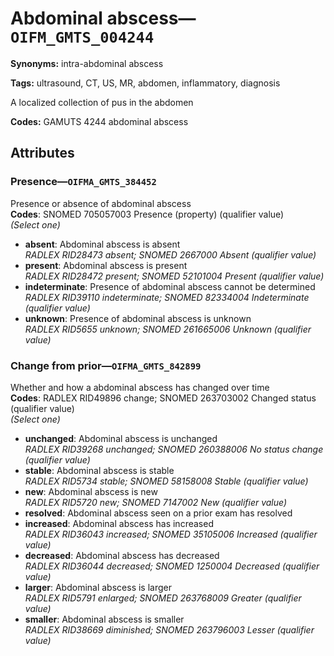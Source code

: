 # Abdominal abscess—`OIFM_GMTS_004244`

**Synonyms:** intra-abdominal abscess

**Tags:** ultrasound, CT, US, MR, abdomen, inflammatory, diagnosis

A localized collection of pus in the abdomen

**Codes:** GAMUTS 4244 abdominal abscess

## Attributes

### Presence—`OIFMA_GMTS_384452`

Presence or absence of abdominal abscess  
**Codes**: SNOMED 705057003 Presence (property) (qualifier value)  
*(Select one)*

- **absent**: Abdominal abscess is absent  
_RADLEX RID28473 absent; SNOMED 2667000 Absent (qualifier value)_
- **present**: Abdominal abscess is present  
_RADLEX RID28472 present; SNOMED 52101004 Present (qualifier value)_
- **indeterminate**: Presence of abdominal abscess cannot be determined  
_RADLEX RID39110 indeterminate; SNOMED 82334004 Indeterminate (qualifier value)_
- **unknown**: Presence of abdominal abscess is unknown  
_RADLEX RID5655 unknown; SNOMED 261665006 Unknown (qualifier value)_

### Change from prior—`OIFMA_GMTS_842899`

Whether and how a abdominal abscess has changed over time  
**Codes**: RADLEX RID49896 change; SNOMED 263703002 Changed status (qualifier value)  
*(Select one)*

- **unchanged**: Abdominal abscess is unchanged  
_RADLEX RID39268 unchanged; SNOMED 260388006 No status change (qualifier value)_
- **stable**: Abdominal abscess is stable  
_RADLEX RID5734 stable; SNOMED 58158008 Stable (qualifier value)_
- **new**: Abdominal abscess is new  
_RADLEX RID5720 new; SNOMED 7147002 New (qualifier value)_
- **resolved**: Abdominal abscess seen on a prior exam has resolved  
- **increased**: Abdominal abscess has increased  
_RADLEX RID36043 increased; SNOMED 35105006 Increased (qualifier value)_
- **decreased**: Abdominal abscess has decreased  
_RADLEX RID36044 decreased; SNOMED 1250004 Decreased (qualifier value)_
- **larger**: Abdominal abscess is larger  
_RADLEX RID5791 enlarged; SNOMED 263768009 Greater (qualifier value)_
- **smaller**: Abdominal abscess is smaller  
_RADLEX RID38669 diminished; SNOMED 263796003 Lesser (qualifier value)_